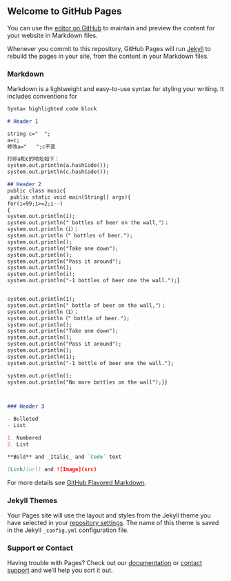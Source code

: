 ## Welcome to GitHub Pages

You can use the [editor on GitHub](https://github.com/Edmundjustchen/edmundgithub.com/edit/master/index.md) to maintain and preview the content for your website in Markdown files.

Whenever you commit to this repository, GitHub Pages will run [Jekyll](https://jekyllrb.com/) to rebuild the pages in your site, from the content in your Markdown files.

### Markdown

Markdown is a lightweight and easy-to-use syntax for styling your writing. It includes conventions for

```markdown
Syntax highlighted code block

# Header 1

string c="  ";
a=c;
修改a="   ";c不变

打印a和c的地址如下：
system.out.println(a.hashCode());
system.out.println(c.hashCode());

## Header 2
public class music{
 public static void main(String[] args){
for(i=99;i>=2;i--)
{
system.out.println(i);
system.out.println(" bottles of beer on the wall,"）；
system.out.println（i）；
system.out.println（" bottles of beer.");
system.out.println();
system.out.println("Take one down");
system.out.println();
system.out.println("Pass it around");
system.out.println();
system.out.println(i);
system.out.println("-1 bottles of beer one the wall.");}


system.out.println(1);
system.out.println(" bottle of beer on the wall,"）；
system.out.println（1）；
system.out.println（" bottle of beer.");
system.out.println();
system.out.println("Take one down");
system.out.println();
system.out.println("Pass it around");
system.out.println();
system.out.println(1);
system.out.println("-1 bottle of beer one the wall.");

system.out.println();
system.out.println("No more bottles on the wall");}}



### Header 3

- Bulleted
- List

1. Numbered
2. List

**Bold** and _Italic_ and `Code` text

[Link](url) and ![Image](src)
```

For more details see [GitHub Flavored Markdown](https://guides.github.com/features/mastering-markdown/).

### Jekyll Themes

Your Pages site will use the layout and styles from the Jekyll theme you have selected in your [repository settings](https://github.com/Edmundjustchen/edmundgithub.com/settings). The name of this theme is saved in the Jekyll `_config.yml` configuration file.

### Support or Contact

Having trouble with Pages? Check out our [documentation](https://help.github.com/categories/github-pages-basics/) or [contact support](https://github.com/contact) and we’ll help you sort it out.
